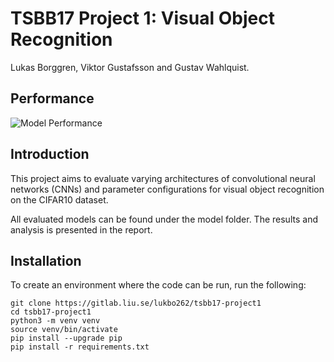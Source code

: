 # TSBB17 Project 1: Visual Object Recognition
Lukas Borggren, Viktor Gustafsson and Gustav Wahlquist.

## Performance
![Model Performance](https://user-images.githubusercontent.com/46990011/107772752-f1f89e80-6d3c-11eb-9b5c-d7881acc6825.png)


## Introduction
This project aims to evaluate varying architectures of convolutional neural networks (CNNs) and
parameter configurations for visual object recognition on the CIFAR10 dataset.

All evaluated models can be found under the model folder. The results and analysis is presented in the report.

## Installation
To create an environment where the code can be run, run the following:
```
git clone https://gitlab.liu.se/lukbo262/tsbb17-project1
cd tsbb17-project1
python3 -m venv venv
source venv/bin/activate
pip install --upgrade pip
pip install -r requirements.txt
```
